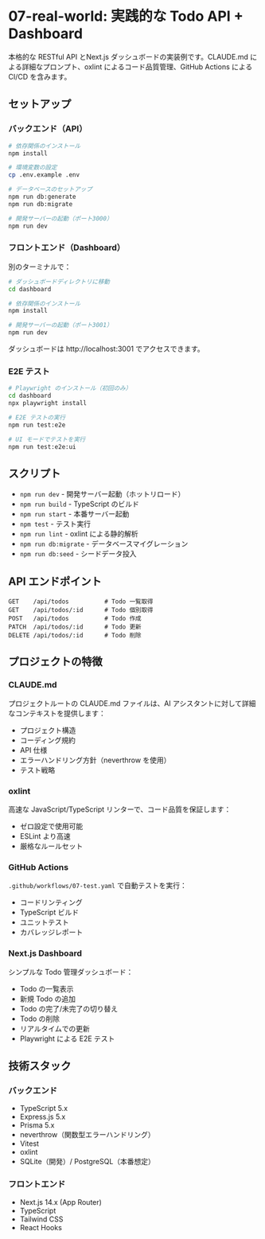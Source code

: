 # 07-real-world: 実践的な Todo API + Dashboard

本格的な RESTful API とNext.js ダッシュボードの実装例です。CLAUDE.md による詳細なプロンプト、oxlint によるコード品質管理、GitHub Actions による CI/CD を含みます。

## セットアップ

### バックエンド（API）

```bash
# 依存関係のインストール
npm install

# 環境変数の設定
cp .env.example .env

# データベースのセットアップ
npm run db:generate
npm run db:migrate

# 開発サーバーの起動（ポート3000）
npm run dev
```

### フロントエンド（Dashboard）

別のターミナルで：

```bash
# ダッシュボードディレクトリに移動
cd dashboard

# 依存関係のインストール
npm install

# 開発サーバーの起動（ポート3001）
npm run dev
```

ダッシュボードは http://localhost:3001 でアクセスできます。

### E2E テスト

```bash
# Playwright のインストール（初回のみ）
cd dashboard
npx playwright install

# E2E テストの実行
npm run test:e2e

# UI モードでテストを実行
npm run test:e2e:ui
```

## スクリプト

- `npm run dev` - 開発サーバー起動（ホットリロード）
- `npm run build` - TypeScript のビルド
- `npm run start` - 本番サーバー起動
- `npm test` - テスト実行
- `npm run lint` - oxlint による静的解析
- `npm run db:migrate` - データベースマイグレーション
- `npm run db:seed` - シードデータ投入

## API エンドポイント

```
GET    /api/todos          # Todo 一覧取得
GET    /api/todos/:id      # Todo 個別取得
POST   /api/todos          # Todo 作成
PATCH  /api/todos/:id      # Todo 更新
DELETE /api/todos/:id      # Todo 削除
```

## プロジェクトの特徴

### CLAUDE.md

プロジェクトルートの CLAUDE.md ファイルは、AI アシスタントに対して詳細なコンテキストを提供します：

- プロジェクト構造
- コーディング規約
- API 仕様
- エラーハンドリング方針（neverthrow を使用）
- テスト戦略

### oxlint

高速な JavaScript/TypeScript リンターで、コード品質を保証します：

- ゼロ設定で使用可能
- ESLint より高速
- 厳格なルールセット

### GitHub Actions

`.github/workflows/07-test.yaml` で自動テストを実行：

- コードリンティング
- TypeScript ビルド
- ユニットテスト
- カバレッジレポート

### Next.js Dashboard

シンプルな Todo 管理ダッシュボード：

- Todo の一覧表示
- 新規 Todo の追加
- Todo の完了/未完了の切り替え
- Todo の削除
- リアルタイムでの更新
- Playwright による E2E テスト

## 技術スタック

### バックエンド
- TypeScript 5.x
- Express.js 5.x
- Prisma 5.x
- neverthrow（関数型エラーハンドリング）
- Vitest
- oxlint
- SQLite（開発）/ PostgreSQL（本番想定）

### フロントエンド
- Next.js 14.x (App Router)
- TypeScript
- Tailwind CSS
- React Hooks